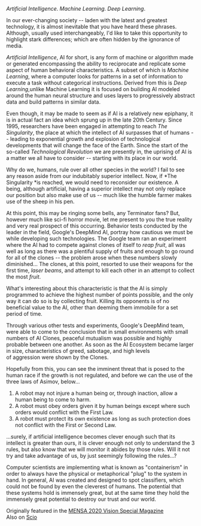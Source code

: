 *Artificial Intelligence*. *Machine Learning*. *Deep Learning*.

In our ever-changing society -- laden with the latest and greatest technology, it is almost inevitable that you have heard these phrases. Although, usually used interchangeably, I'd like to take this opportunity to highlight stark differences; which are often hidden by the ignorance of media.

*Artificial Intelligence*, AI for short, is any form of machine or algorithm made or generated encompassing the ability to reciprocate and replicate some aspect of human behavioral characteristics. A subset of which is *Machine Learning*, where a computer looks for patterns in a set of information to execute a task without categorical instructions. Derived from this is *Deep Learning*,unlike Machine Learning it is focused on building AI modeled around the human neural structure and uses layers to progressively abstract data and build patterns in similar data.

Even though, it may be made to seem as if AI is a relatively new epiphany, it is in actual fact an idea which sprung up in the late 20th Century. Since 1995, researchers have been engaged in attempting to reach *The Singularity*, the place at which the intellect of AI surpasses that of humans -- leading to exponential growth and explosion of technological developments that will change the face of the Earth. Since the start of the so-called *Technological Revolution* we are presently in, the uprising of AI is a matter we all have to consider -- starting with its place in our world.

Why do we, humans, rule over all other species in the world? I fail to see any reason aside from our indubitably superior intellect. Now, if *The Singularity *is reached, we would need to reconsider our existence. A being, although artificial, having a superior intellect may not only replace our position but also make use of us -- much like the humble farmer makes use of the sheep in his pen.

At this point, this may be ringing some bells, any Terminator fans? But, however much like sci-fi horror movie, let me present to you the true reality and very real prospect of this occurring. Behavior tests conducted by the leader in the field, Google's DeepMind AI, portray how cautious we must be while developing such technologies. The Google team ran an experiment where the AI had to compete against clones of itself to *reap fruit*, all was well as long as there was a plentiful supply of fruits and enough to go round for all of the clones -- the problem arose when these numbers slowly diminished... The clones, at this point, resorted to use their weapons for the first time, *laser beams*, and attempt to kill each other in an attempt to collect the most *fruit*.

What's interesting about this characteristic is that the AI is simply programmed to achieve the highest number of points possible, and the only way it can do so is by collecting fruit. Killing its opponents is of no beneficial value to the AI, other than deeming them immobile for a set period of time.

Through various other tests and experiments, Google's DeepMind team, were able to come to the conclusion that in small environments with small numbers of AI Clones, peaceful mutualism was possible and highly probable between one another. As soon as the AI Ecosystem became larger in size, characteristics of greed, sabotage, and high levels of aggression were shown by the Clones.

Hopefully from this, you can see the imminent threat that is posed to the human race if the growth is not regulated, and before we can the use of the three laws of Asimov, below...

1.  A robot may not injure a human being or, through inaction, allow a human being to come to harm.
2.  A robot must obey orders given it by human beings except where such orders would conflict with the First Law.
3.  A robot must protect its own existence as long as such protection does not conflict with the First or Second Law.

...surely, if artificial intelligence becomes clever enough such that its intellect is greater than ours, it is clever enough not only to understand the 3 rules, but also know that we will monitor it abides by those rules. Will it not try and take advantage of us, by just seemingly following the rules...?

Computer scientists are implementing what is known as "containerism" in order to always have the physical or metaphorical "plug" to the system in hand. In general, AI was created and designed to spot classifiers, which could not be found by even the cleverest of humans. The potential that these systems hold is immensely great, but at the same time they hold the immensely great potential to destroy our trust and our world.

Originally featured in the [MENSA 2020 Vision Special Magazine](https://rchikkam.co.uk/assets/MENSA_AI.pdf)\
Also on [Scio](https://scio-uk.github.io/tech/artificial-intelligence-its-place-in-our-world/)
